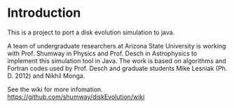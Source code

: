 # Introduction

This is a project to port a disk evolution simulation to java.

A team of undergraduate researchers at Arizona State University
is working with Prof. Shumway in Physics and
Prof. Desch in Astrophysics to implement this simulation tool in Java.
The work is based on algorithms and Fortran codes used by Prof. Desch
and graduate students Mike Lesniak (Ph. D. 2012) and Nikhil Monga.

See the wiki for more infomation. https://github.com/shumway/diskEvolution/wiki